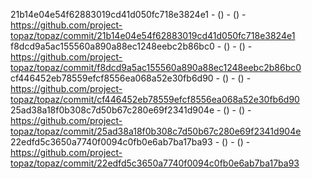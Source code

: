 21b14e04e54f62883019cd41d050fc718e3824e1 -  () -  () - https://github.com/project-topaz/topaz/commit/21b14e04e54f62883019cd41d050fc718e3824e1
f8dcd9a5ac155560a890a88ec1248eebc2b86bc0 -  () -  () - https://github.com/project-topaz/topaz/commit/f8dcd9a5ac155560a890a88ec1248eebc2b86bc0
cf446452eb78559efcf8556ea068a52e30fb6d90 -  () -  () - https://github.com/project-topaz/topaz/commit/cf446452eb78559efcf8556ea068a52e30fb6d90
25ad38a18f0b308c7d50b67c280e69f2341d904e -  () -  () - https://github.com/project-topaz/topaz/commit/25ad38a18f0b308c7d50b67c280e69f2341d904e
22edfd5c3650a7740f0094c0fb0e6ab7ba17ba93 -  () -  () - https://github.com/project-topaz/topaz/commit/22edfd5c3650a7740f0094c0fb0e6ab7ba17ba93
